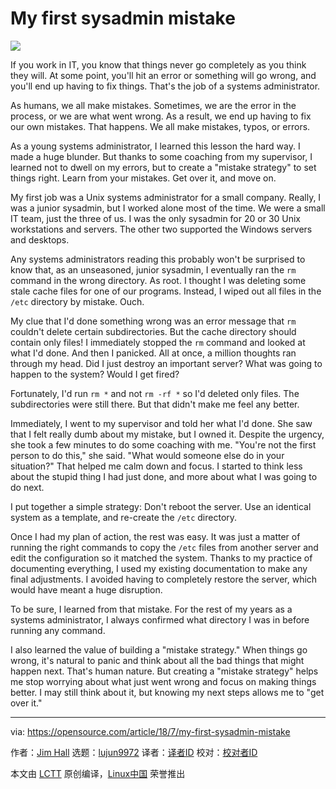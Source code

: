 My first sysadmin mistake
======

![](https://opensource.com/sites/default/files/styles/image-full-size/public/lead-images/BUSINESS_mistakes.png?itok=dN0OoIl5)

If you work in IT, you know that things never go completely as you think they will. At some point, you'll hit an error or something will go wrong, and you'll end up having to fix things. That's the job of a systems administrator.

As humans, we all make mistakes. Sometimes, we are the error in the process, or we are what went wrong. As a result, we end up having to fix our own mistakes. That happens. We all make mistakes, typos, or errors.

As a young systems administrator, I learned this lesson the hard way. I made a huge blunder. But thanks to some coaching from my supervisor, I learned not to dwell on my errors, but to create a "mistake strategy" to set things right. Learn from your mistakes. Get over it, and move on.

My first job was a Unix systems administrator for a small company. Really, I was a junior sysadmin, but I worked alone most of the time. We were a small IT team, just the three of us. I was the only sysadmin for 20 or 30 Unix workstations and servers. The other two supported the Windows servers and desktops.

Any systems administrators reading this probably won't be surprised to know that, as an unseasoned, junior sysadmin, I eventually ran the `rm` command in the wrong directory. As root. I thought I was deleting some stale cache files for one of our programs. Instead, I wiped out all files in the `/etc` directory by mistake. Ouch.

My clue that I'd done something wrong was an error message that `rm` couldn't delete certain subdirectories. But the cache directory should contain only files! I immediately stopped the `rm` command and looked at what I'd done. And then I panicked. All at once, a million thoughts ran through my head. Did I just destroy an important server? What was going to happen to the system? Would I get fired?

Fortunately, I'd run `rm *` and not `rm -rf *` so I'd deleted only files. The subdirectories were still there. But that didn't make me feel any better.

Immediately, I went to my supervisor and told her what I'd done. She saw that I felt really dumb about my mistake, but I owned it. Despite the urgency, she took a few minutes to do some coaching with me. "You're not the first person to do this," she said. "What would someone else do in your situation?" That helped me calm down and focus. I started to think less about the stupid thing I had just done, and more about what I was going to do next.

I put together a simple strategy: Don't reboot the server. Use an identical system as a template, and re-create the `/etc` directory.

Once I had my plan of action, the rest was easy. It was just a matter of running the right commands to copy the `/etc` files from another server and edit the configuration so it matched the system. Thanks to my practice of documenting everything, I used my existing documentation to make any final adjustments. I avoided having to completely restore the server, which would have meant a huge disruption.

To be sure, I learned from that mistake. For the rest of my years as a systems administrator, I always confirmed what directory I was in before running any command.

I also learned the value of building a "mistake strategy." When things go wrong, it's natural to panic and think about all the bad things that might happen next. That's human nature. But creating a "mistake strategy" helps me stop worrying about what just went wrong and focus on making things better. I may still think about it, but knowing my next steps allows me to "get over it."


--------------------------------------------------------------------------------

via: https://opensource.com/article/18/7/my-first-sysadmin-mistake

作者：[Jim Hall][a]
选题：[lujun9972](https://github.com/lujun9972)
译者：[译者ID](https://github.com/译者ID)
校对：[校对者ID](https://github.com/校对者ID)

本文由 [LCTT](https://github.com/LCTT/TranslateProject) 原创编译，[Linux中国](https://linux.cn/) 荣誉推出

[a]:https://opensource.com/users/jim-hall
